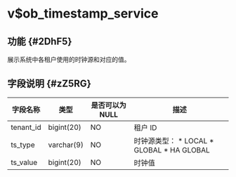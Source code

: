 v$ob_timestamp_service 
===========================================



功能 {#2DhF5}
-----------

展示系统中各租户使用的时钟源和对应的值。

字段说明 {#zZ5RG}
-------------



| **字段名称**  |   **类型**   | **是否可以为 NULL** |                                                                                     **描述**                                                                                      |
|-----------|------------|----------------|---------------------------------------------------------------------------------------------------------------------------------------------------------------------------------|
| tenant_id | bigint(20) | NO             | 租户 ID                                                                                                                                                                           |
| ts_type   | varchar(9) | NO             | 时钟源类型： * LOCAL   *  GLOBAL   * HA GLOBAL    |
| ts_value  | bigint(20) | NO             | 时钟值                                                                                                                                                                             |



